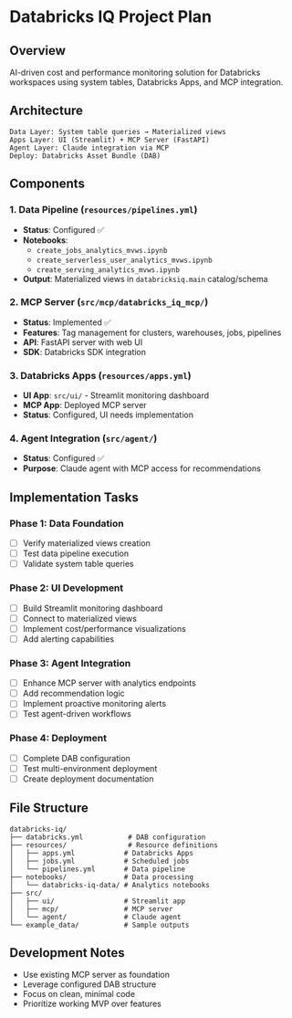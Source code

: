 # Databricks IQ Project Plan

## Overview
AI-driven cost and performance monitoring solution for Databricks workspaces using system tables, Databricks Apps, and MCP integration.

## Architecture
```
Data Layer: System table queries → Materialized views
Apps Layer: UI (Streamlit) + MCP Server (FastAPI)
Agent Layer: Claude integration via MCP
Deploy: Databricks Asset Bundle (DAB)
```

## Components

### 1. Data Pipeline (`resources/pipelines.yml`)
- **Status**: Configured ✅
- **Notebooks**: 
  - `create_jobs_analytics_mvws.ipynb`
  - `create_serverless_user_analytics_mvws.ipynb` 
  - `create_serving_analytics_mvws.ipynb`
- **Output**: Materialized views in `databricksiq.main` catalog/schema

### 2. MCP Server (`src/mcp/databricks_iq_mcp/`)
- **Status**: Implemented ✅
- **Features**: Tag management for clusters, warehouses, jobs, pipelines
- **API**: FastAPI server with web UI
- **SDK**: Databricks SDK integration

### 3. Databricks Apps (`resources/apps.yml`)
- **UI App**: `src/ui/` - Streamlit monitoring dashboard
- **MCP App**: Deployed MCP server
- **Status**: Configured, UI needs implementation

### 4. Agent Integration (`src/agent/`)
- **Status**: Configured ✅
- **Purpose**: Claude agent with MCP access for recommendations

## Implementation Tasks

### Phase 1: Data Foundation
- [ ] Verify materialized views creation
- [ ] Test data pipeline execution
- [ ] Validate system table queries

### Phase 2: UI Development
- [ ] Build Streamlit monitoring dashboard
- [ ] Connect to materialized views
- [ ] Implement cost/performance visualizations
- [ ] Add alerting capabilities

### Phase 3: Agent Integration
- [ ] Enhance MCP server with analytics endpoints
- [ ] Add recommendation logic
- [ ] Implement proactive monitoring alerts
- [ ] Test agent-driven workflows

### Phase 4: Deployment
- [ ] Complete DAB configuration
- [ ] Test multi-environment deployment
- [ ] Create deployment documentation

## File Structure
```
databricks-iq/
├── databricks.yml           # DAB configuration
├── resources/               # Resource definitions
│   ├── apps.yml            # Databricks Apps
│   ├── jobs.yml            # Scheduled jobs
│   └── pipelines.yml       # Data pipeline
├── notebooks/              # Data processing
│   └── databricks-iq-data/ # Analytics notebooks
├── src/
│   ├── ui/                 # Streamlit app
│   ├── mcp/                # MCP server
│   └── agent/              # Claude agent
└── example_data/           # Sample outputs
```

## Development Notes
- Use existing MCP server as foundation
- Leverage configured DAB structure
- Focus on clean, minimal code
- Prioritize working MVP over features